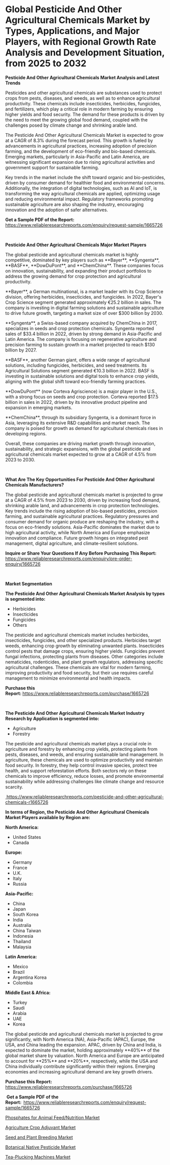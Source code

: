<p><h1>Global Pesticide And Other Agricultural Chemicals Market by Types, Applications, and Major Players, with Regional Growth Rate Analysis and Development Situation, from 2025 to 2032</h1></p><p><strong>Pesticide And Other Agricultural Chemicals Market Analysis and Latest Trends</strong></p>
<p><p>Pesticides and other agricultural chemicals are substances used to protect crops from pests, diseases, and weeds, as well as to enhance agricultural productivity. These chemicals include insecticides, herbicides, fungicides, and fertilizers, which play a critical role in modern farming by ensuring higher yields and food security. The demand for these products is driven by the need to meet the growing global food demand, coupled with the challenges posed by climate change and shrinking arable land.</p><p>The Pesticide And Other Agricultural Chemicals Market is expected to grow at a CAGR of 8.3% during the forecast period. This growth is fueled by advancements in agricultural practices, increasing adoption of precision farming, and the development of eco-friendly and bio-based chemicals. Emerging markets, particularly in Asia-Pacific and Latin America, are witnessing significant expansion due to rising agricultural activities and government support for sustainable farming.</p><p>Key trends in the market include the shift toward organic and bio-pesticides, driven by consumer demand for healthier food and environmental concerns. Additionally, the integration of digital technologies, such as AI and IoT, is transforming the way agricultural chemicals are applied, optimizing usage and reducing environmental impact. Regulatory frameworks promoting sustainable agriculture are also shaping the industry, encouraging innovation and the adoption of safer alternatives.</p></p>
<p><strong>Get a Sample PDF of the Report:&nbsp;</strong> <a href="https://www.reliableresearchreports.com/enquiry/request-sample/1665726?utm_campaign=7&utm_medium=2&utm_source=Github&utm_content=ia&utm_term=21012025&utm_id=pesticide-and-other-agricultural-chemicals">https://www.reliableresearchreports.com/enquiry/request-sample/1665726</a></p>
<p>&nbsp;</p>
<p><strong>Pesticide And Other Agricultural Chemicals Major Market Players</strong></p>
<p><p>The global pesticide and agricultural chemicals market is highly competitive, dominated by key players such as **Bayer**, **Syngenta**, **BASF**, **DowDuPont**, and **ChemChina**. These companies focus on innovation, sustainability, and expanding their product portfolios to address the growing demand for crop protection and agricultural productivity.</p><p>**Bayer**, a German multinational, is a market leader with its Crop Science division, offering herbicides, insecticides, and fungicides. In 2022, Bayer's Crop Science segment generated approximately €25.2 billion in sales. The company is investing in digital farming solutions and sustainable agriculture to drive future growth, targeting a market size of over $300 billion by 2030.</p><p>**Syngenta**, a Swiss-based company acquired by ChemChina in 2017, specializes in seeds and crop protection chemicals. Syngenta reported sales of $33.4 billion in 2022, driven by strong demand in Asia-Pacific and Latin America. The company is focusing on regenerative agriculture and precision farming to sustain growth in a market projected to reach $130 billion by 2027.</p><p>**BASF**, another German giant, offers a wide range of agricultural solutions, including fungicides, herbicides, and seed treatments. Its Agricultural Solutions segment generated €10.3 billion in 2022. BASF is investing in sustainable solutions and digital tools to enhance crop yields, aligning with the global shift toward eco-friendly farming practices.</p><p>**DowDuPont** (now Corteva Agriscience) is a major player in the U.S., with a strong focus on seeds and crop protection. Corteva reported $17.5 billion in sales in 2022, driven by its innovative product pipeline and expansion in emerging markets.</p><p>**ChemChina**, through its subsidiary Syngenta, is a dominant force in Asia, leveraging its extensive R&D capabilities and market reach. The company is poised for growth as demand for agricultural chemicals rises in developing regions.</p><p>Overall, these companies are driving market growth through innovation, sustainability, and strategic expansions, with the global pesticide and agricultural chemicals market expected to grow at a CAGR of 4.5% from 2023 to 2030.</p></p>
<p>&nbsp;</p>
<p><strong>What Are The Key Opportunities For Pesticide And Other Agricultural Chemicals Manufacturers?</strong></p>
<p><p>The global pesticide and agricultural chemicals market is projected to grow at a CAGR of 4.5% from 2023 to 2030, driven by increasing food demand, shrinking arable land, and advancements in crop protection technologies. Key trends include the rising adoption of bio-based pesticides, precision farming, and sustainable agricultural practices. Regulatory pressures and consumer demand for organic produce are reshaping the industry, with a focus on eco-friendly solutions. Asia-Pacific dominates the market due to high agricultural activity, while North America and Europe emphasize innovation and compliance. Future growth hinges on integrated pest management, digital agriculture, and climate-resilient solutions.</p></p>
<p><strong>Inquire or Share Your Questions If Any Before Purchasing This Report:</strong> <a href="https://www.reliableresearchreports.com/enquiry/pre-order-enquiry/1665726?utm_campaign=7&utm_medium=2&utm_source=Github&utm_content=ia&utm_term=21012025&utm_id=pesticide-and-other-agricultural-chemicals">https://www.reliableresearchreports.com/enquiry/pre-order-enquiry/1665726</a></p>
<p>&nbsp;</p>
<p><strong>Market Segmentation</strong></p>
<p><strong>The Pesticide And Other Agricultural Chemicals Market Analysis by types is segmented into:</strong></p>
<p><ul><li>Herbicides</li><li>Insecticides</li><li>Fungicides</li><li>Others</li></ul></p>
<p><p>The pesticide and agricultural chemicals market includes herbicides, insecticides, fungicides, and other specialized products. Herbicides target weeds, enhancing crop growth by eliminating unwanted plants. Insecticides control pests that damage crops, ensuring higher yields. Fungicides prevent fungal infections, protecting plants from diseases. Other categories include nematicides, rodenticides, and plant growth regulators, addressing specific agricultural challenges. These chemicals are vital for modern farming, improving productivity and food security, but their use requires careful management to minimize environmental and health impacts.</p></p>
<p><strong>Purchase this Report:&nbsp;</strong><a href="https://www.reliableresearchreports.com/purchase/1665726?utm_campaign=7&utm_medium=2&utm_source=Github&utm_content=ia&utm_term=21012025&utm_id=pesticide-and-other-agricultural-chemicals">https://www.reliableresearchreports.com/purchase/1665726</a></p>
<p>&nbsp;</p>
<p><strong>The Pesticide And Other Agricultural Chemicals Market Industry Research by Application is segmented into:</strong></p>
<p><ul><li>Agriculture</li><li>Forestry</li></ul></p>
<p><p>The pesticide and agricultural chemicals market plays a crucial role in agriculture and forestry by enhancing crop yields, protecting plants from pests, diseases, and weeds, and ensuring sustainable land management. In agriculture, these chemicals are used to optimize productivity and maintain food security. In forestry, they help control invasive species, protect tree health, and support reforestation efforts. Both sectors rely on these chemicals to improve efficiency, reduce losses, and promote environmental sustainability while addressing challenges like climate change and resource scarcity.</p></p>
<p><a href="https://www.reliableresearchreports.com/pesticide-and-other-agricultural-chemicals-r1665726?utm_campaign=7&utm_medium=2&utm_source=Github&utm_content=ia&utm_term=21012025&utm_id=pesticide-and-other-agricultural-chemicals">&nbsp;https://www.reliableresearchreports.com/pesticide-and-other-agricultural-chemicals-r1665726</a></p>
<p><strong>In terms of Region, the Pesticide And Other Agricultural Chemicals Market Players available by Region are:</strong></p>
<p>
    <p> <strong> North America: </strong>
        <ul>
            <li>United States</li>
            <li>Canada</li>
        </ul>
        </p> 
    <p> <strong> Europe: </strong>
        <ul>
            <li>Germany</li>
            <li>France</li>
            <li>U.K.</li>
            <li>Italy</li>
            <li>Russia</li>
        </ul>
        </p> 
    <p> <strong> Asia-Pacific: </strong>
        <ul>
            <li>China</li>
            <li>Japan</li>
            <li>South Korea</li>
            <li>India</li>
            <li>Australia</li>
            <li>China Taiwan</li>
            <li>Indonesia</li>
            <li>Thailand</li>
            <li>Malaysia</li>
        </ul>
        </p> 
    <p> <strong> Latin America: </strong>
        <ul>
            <li>Mexico</li>
            <li>Brazil</li>
            <li>Argentina Korea</li>
            <li>Colombia</li>
        </ul>
        </p> 
    <p> <strong> Middle East & Africa: </strong>
        <ul>
            <li>Turkey</li>
            <li>Saudi</li>
            <li>Arabia</li>
            <li>UAE</li>
            <li>Korea</li>
        </ul>
    </p>
    </p>
<p><p>The global pesticide and agricultural chemicals market is projected to grow significantly, with North America (NA), Asia-Pacific (APAC), Europe, the USA, and China leading the expansion. APAC, driven by China and India, is expected to dominate the market, holding approximately **40%** of the global market share by valuation. North America and Europe are anticipated to account for **25%** and **20%**, respectively, while the USA and China individually contribute significantly within their regions. Emerging economies and increasing agricultural demand are key growth drivers.</p></p>
<p><strong>Purchase this Report: </strong><a href="https://www.reliableresearchreports.com/purchase/1665726?utm_campaign=7&utm_medium=2&utm_source=Github&utm_content=ia&utm_term=21012025&utm_id=pesticide-and-other-agricultural-chemicals">https://www.reliableresearchreports.com/purchase/1665726</a></p>
<p>&nbsp;<strong>Get a Sample PDF of the Report:&nbsp;&nbsp;</strong><a href="https://www.reliableresearchreports.com/enquiry/request-sample/1665726?utm_campaign=7&utm_medium=2&utm_source=Github&utm_content=ia&utm_term=21012025&utm_id=pesticide-and-other-agricultural-chemicals">https://www.reliableresearchreports.com/enquiry/request-sample/1665726</a></p>
<p><strong></strong></p>
<p><p><a href="https://github.com/provorikovar/Market-Research-Report-List-6/blob/main/phosphates-for-animal-feednutrition-market.md?utm_campaign=7&utm_medium=2&utm_source=Github&utm_content=ia&utm_term=21012025&utm_id=pesticide-and-other-agricultural-chemicals">Phosphates for Animal Feed/Nutrition Market</a></p><p><a href="https://github.com/FahadAhmed223/Market-Research-Report-List-1/blob/main/agriculture-crop-adjuvant-market.md?utm_campaign=7&utm_medium=2&utm_source=Github&utm_content=ia&utm_term=21012025&utm_id=pesticide-and-other-agricultural-chemicals">Agriculture Crop Adjuvant Market</a></p><p><a href="https://github.com/NargisHussain432/Market-Research-Report-List-1/blob/main/seed-and-plant-breeding-market.md?utm_campaign=7&utm_medium=2&utm_source=Github&utm_content=ia&utm_term=21012025&utm_id=pesticide-and-other-agricultural-chemicals">Seed and Plant Breeding Market</a></p><p><a href="https://github.com/angelajermaine/Market-Research-Report-List-5/blob/main/botanical-native-pesticide-market.md?utm_campaign=7&utm_medium=2&utm_source=Github&utm_content=ia&utm_term=21012025&utm_id=pesticide-and-other-agricultural-chemicals">Botanical Native Pesticide Market</a></p><p><a href="https://github.com/sherikacas30/Market-Research-Report-List-1/blob/main/tea-plucking-machines-market.md?utm_campaign=7&utm_medium=2&utm_source=Github&utm_content=ia&utm_term=21012025&utm_id=pesticide-and-other-agricultural-chemicals">Tea-Plucking Machines Market</a></p></p>